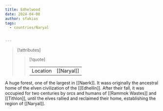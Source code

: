 ```yaml
---
title: Edhelwood
date: 2024-04-08
author: sfakias
tags:
  - countries/Naryal


---
```

> [!attributes]
> 
> > [!quote]
> >
> > | | |
> > | --- | --- |
> > | Location | [[Naryal]] |

A huge forest, one of the largest in [[Naerk]]. It wass originally the ancestral home of the elven civilization of the [[Edhellin]]. After their fall, it was occupied for two centuries by orcs and humans of [[Rammok Wastes]] and [[Tithlon]], until the elves rallied and reclaimed their home, establishing the region of [[Naryal]].